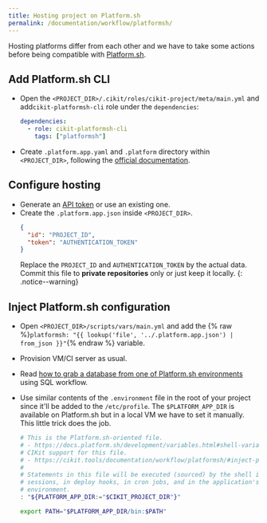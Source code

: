 ```yaml
---
title: Hosting project on Platform.sh
permalink: /documentation/workflow/platformsh/
---
```


Hosting platforms differ from each other and we have to take some actions before being compatible with [Platform.sh](https://platform.sh/).

## Add Platform.sh CLI

- Open the `<PROJECT_DIR>/.cikit/roles/cikit-project/meta/main.yml` and add`cikit-platformsh-cli` role under the `dependencies`:

  ```yaml
  dependencies:
    - role: cikit-platformsh-cli
      tags: ["platformsh"]
  ```
- Create `.platform.app.yaml` and `.platform` directory within `<PROJECT_DIR>`, following the [official documentation](https://docs.platform.sh/configuration/app-containers.html).

## Configure hosting

- Generate an [API token](https://docs.platform.sh/gettingstarted/cli/api-tokens.html) or use an existing one.
- Create the `.platform.app.json` inside `<PROJECT_DIR>`.
  ```json
  {
    "id": "PROJECT_ID",
    "token": "AUTHENTICATION_TOKEN"
  }
  ```
  Replace the `PROJECT_ID` and `AUTHENTICATION_TOKEN` by the actual data. Commit this file to **private repositories** only or just keep it locally.
  {: .notice--warning}

## Inject Platform.sh configuration

- Open `<PROJECT_DIR>/scripts/vars/main.yml` and add the {% raw %}`platformsh: "{{ lookup('file', '../.platform.app.json') | from_json }}"`{% endraw %} variable.
- Provision VM/CI server as usual.
- Read [how to grab a database from one of Platform.sh environments](../../project/mysql-import-strategies#platformsh) using SQL workflow.
- Use similar contents of the `.environment` file in the root of your project since it'll be added to the `/etc/profile`. The `$PLATFORM_APP_DIR` is available on Platform.sh but in a local VM we have to set it manually. This little trick does the job.

  ```bash
  # This is the Platform.sh-oriented file.
  # - https://docs.platform.sh/development/variables.html#shell-variables
  # CIKit support for this file.
  # - https://cikit.tools/documentation/workflow/platformsh/#inject-platformsh-configuration
  #
  # Statements in this file will be executed (sourced) by the shell in SSH
  # sessions, in deploy hooks, in cron jobs, and in the application's runtime
  # environment.
  : "${PLATFORM_APP_DIR:="$CIKIT_PROJECT_DIR"}"

  export PATH="$PLATFORM_APP_DIR/bin:$PATH"
  ```
